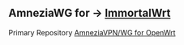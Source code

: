 AmneziaWG for → [ImmortalWrt](https://github.com/samara15321/awg-immortalwrt/releases)
--------------------------
Primary Repository [AmneziaVPN/WG for OpenWrt](https://github.com/amnezia-vpn/amneziawg-openwrt)

